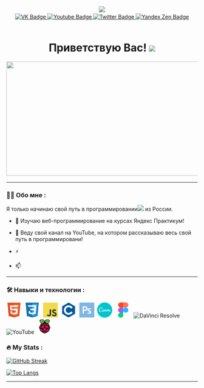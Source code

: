 <div id="header" align="center">
  <img src="https://media.giphy.com/media/f3iwJFOVOwuy7K6FFw/giphy.gif" width="300"/>
  <div id="badges">
    <a href="https://vk.com/f1ll_zzz">
      <img src="https://img.shields.io/badge/vk-blue?logo=vk&logoColor=white&style=for-the-badge" alt="VK Badge"/>
    </a>
    <a href="https://www.youtube.com/channel/UCbORpXVw1JNc0JYFSUqLWXA">
      <img src="https://img.shields.io/badge/YouTube-red?style=for-the-badge&logo=youtube&logoColor=white" alt="Youtube Badge"/>
    </a>
    <a href="https://twitter.com/F1L_zZz">
      <img src="https://img.shields.io/badge/Twitter-blue?style=for-the-badge&logo=twitter&logoColor=white" alt="Twitter Badge"/>
    </a>
    <a href="https://zen.yandex.ru/id/603e522b3c020230bb223e5e">
      <img src="https://img.shields.io/badge/zen-red?logo=zen&logoColor=white&style=for-the-badge" alt="Yandex Zen Badge"/>
    </a>
  </div>
  <img src="https://komarev.com/ghpvc/?username=your-github-FilimonovAlexey&style=flat-square&color=blue" alt=""/>
  <h1>
    Приветствую Вас!
   <img src="https://media.giphy.com/media/hvRJCLFzcasrR4ia7z/giphy.gif" width="30px"/>
  </h1>
</div>
<div align="center">
  <img src="https://media.giphy.com/media/jVAt83ieT49H6ja5Ty/giphy.gif" width="600" height="300"/>
</div>

---

### :man_technologist: Обо мне :
Я только начинаю свой путь в программировании<img src="https://media.giphy.com/media/WUlplcMpOCEmTGBtBW/giphy.gif" width="30"> из России.
- :telescope: Изучаю веб-программирование на курсах Яндекс Практикум!

- :seedling: Веду свой канал на YouTube, на котором рассказываю весь свой путь в программировани!

- :zap: 

- :mailbox:

---

### :hammer_and_wrench: Навыки и технологии :
<div>
  <img src="https://github.com/devicons/devicon/blob/master/icons/html5/html5-original.svg" title="html5" alt="html5" width="40" height="40"/>&nbsp
  <img src="https://github.com/devicons/devicon/blob/master/icons/css3/css3-original.svg" title="css" alt="css" width="40" height="40"/>&nbsp
  <img src="https://github.com/devicons/devicon/blob/master/icons/javascript/javascript-original.svg" title="javascript" alt="javascript" width="40" height="40"/>&nbsp
  <img src="https://github.com/devicons/devicon/blob/master/icons/c/c-plain.svg" title="C" alt="C" width="40" height="40"/>&nbsp;
  <img src="https://github.com/devicons/devicon/blob/master/icons/photoshop/photoshop-plain.svg" title="photoshop" alt="photoshop" width="40" height="40"/>&nbsp;
  <img src="https://github.com/devicons/devicon/blob/master/icons/canva/canva-original.svg" title="canva" alt="canva" width="40" height="40"/>&nbsp;
  <img src="https://github.com/devicons/devicon/blob/master/icons/figma/figma-original.svg" title="figma" alt="figma" width="40" height="40"/>&nbsp;
  <img src="https://upload.wikimedia.org/wikipedia/commons/9/90/DaVinci_Resolve_17_logo.svg" title="DaVinci Resolve" alt="DaVinci Resolve" width="40" height="40"/>&nbsp;
  <img src="https://upload.wikimedia.org/wikipedia/commons/9/9e/YouTube_Logo_%282013-2017%29.svg" title="YouTube" alt="YouTube" width="40" height="40"/>&nbsp;
  <img src="https://github.com/devicons/devicon/blob/master/icons/raspberrypi/raspberrypi-original.svg" title="raspberrypi" alt="raspberrypi" width="40" height="40"/>&nbsp;
</div>

### :fire: My Stats :
[![GitHub Streak](http://github-readme-streak-stats.herokuapp.com?user=your-github-username&theme=dark&background=000000)](https://git.io/streak-stats)

[![Top Langs](https://github-readme-stats.vercel.app/api/top-langs/?username=FilimonovAlexey&layout=compact&theme=vision-friendly-dark)](https://github.com/anuraghazra/github-readme-stats)

---
